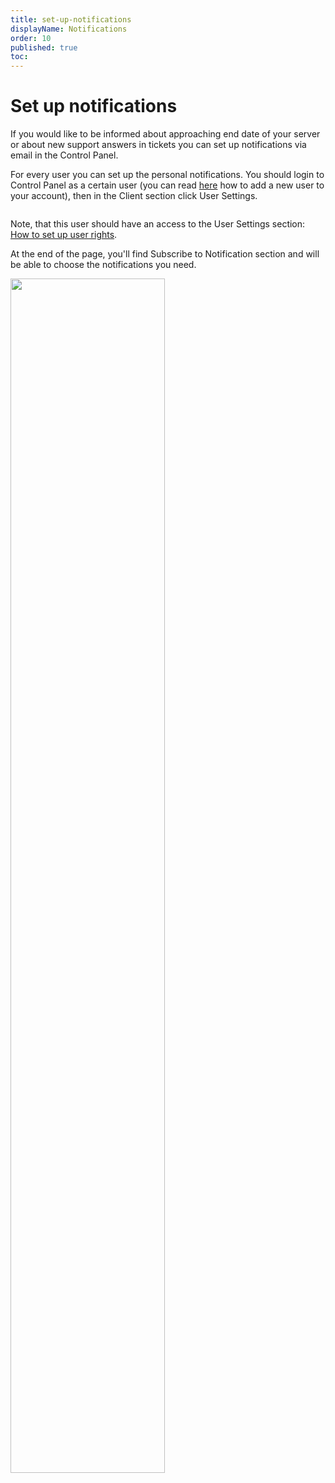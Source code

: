 ```yaml
---
title: set-up-notifications
displayName: Notifications
order: 10
published: true
toc:
---
```

# Set up notifications

If you would like to be informed about approaching end date of your server or about new support answers in tickets you can set up notifications via email in the Control Panel.

For every user you can set up the personal notifications. You should login to Control Panel as a certain user (you can read <a href="https://gcore.com/docs/hosting/account-managemnt/users/add-a-new-user-to-your-account" target="_blank">here</a> how to add a new user to your account), then in the Client section click User Settings.

<img src="https://support.gcore.com/hc/article_attachments/115010919829/mceclip0.png" alt="">

Note, that this user should have an access to the User Settings section: <a href="https://gcore.com/docs/hosting/account-managemnt/users/configure-user-rights" target="_blank">How to set up user rights</a>.

At the end of the page, you'll find Subscribe to Notification section and will be able to choose the notifications you need.

<img src="https://support.gcore.com/hc/article_attachments/115010919909/mceclip1.png" width="70%">